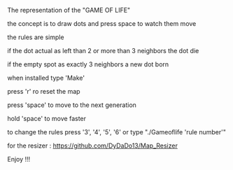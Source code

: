 The representation of the "GAME OF LIFE"

the concept is to draw dots and press space to watch them move

the rules are simple

if the dot actual as left than 2 or more than 3 neighbors the dot die

if the empty spot as exactly 3 neighbors a new dot born

when installed type 'Make'


press 'r' ro reset the map

press 'space' to move to the next generation

hold 'space' to move faster


to change the rules press '3', '4', '5', '6' or type "./Gameoflife 'rule number'"

for the resizer : https://github.com/DyDaDo13/Map_Resizer

Enjoy !!!
